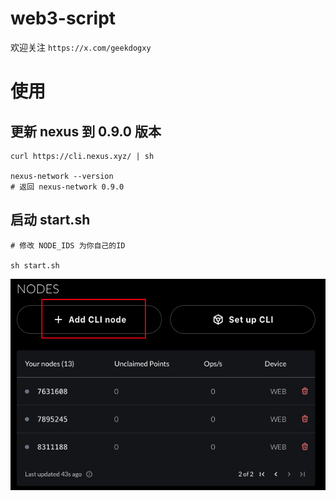 # web3-script

欢迎关注 `https://x.com/geekdogxy`

# 使用

## 更新 nexus 到 0.9.0 版本

```
curl https://cli.nexus.xyz/ | sh

nexus-network --version
# 返回 nexus-network 0.9.0
```

## 启动 start.sh

```
# 修改 NODE_IDS 为你自己的ID

sh start.sh
```

![alt text](image.png)
